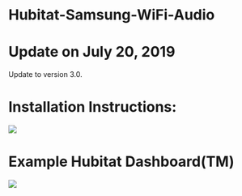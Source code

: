 # Hubitat-Samsung-WiFi-Audio

# Update on July 20, 2019
Update to version 3.0.

# Installation Instructions:
<img src="https://github.com/DaveGut/Hubitat-Samsung-WiFi-Audio/blob/master/Install Notes.jpg" align="center"/>

# Example Hubitat Dashboard(TM)
<img src="https://github.com/DaveGut/Hubitat-Samsung-WiFi-Audio/blob/master/Dashboard1.jpg" align="center"/>

